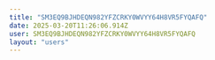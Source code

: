```yaml
---
title: "SM3EQ9BJHDEQN982YFZCRKY0WVYY64H8VR5FYQAFQ"
date: 2025-03-20T11:26:06.914Z
user: SM3EQ9BJHDEQN982YFZCRKY0WVYY64H8VR5FYQAFQ
layout: "users"
---
```

    